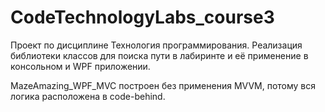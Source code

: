 # CodeTechnologyLabs_course3
Проект по дисциплине Технология программирования. Реализация библиотеки классов для поиска пути в лабиринте и её применение в консольном и WPF приложении.

MazeAmazing_WPF_MVC построен без применения MVVM, потому вся логика расположена в code-behind.
